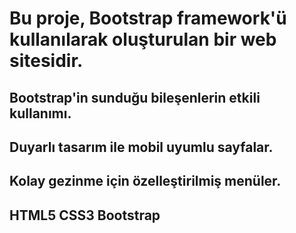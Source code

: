 # Bu proje, Bootstrap framework'ü kullanılarak oluşturulan bir web sitesidir.

## Bootstrap'in sunduğu bileşenlerin etkili kullanımı.

## Duyarlı tasarım ile mobil uyumlu sayfalar.

## Kolay gezinme için özelleştirilmiş menüler.

## HTML5 CSS3 Bootstrap

